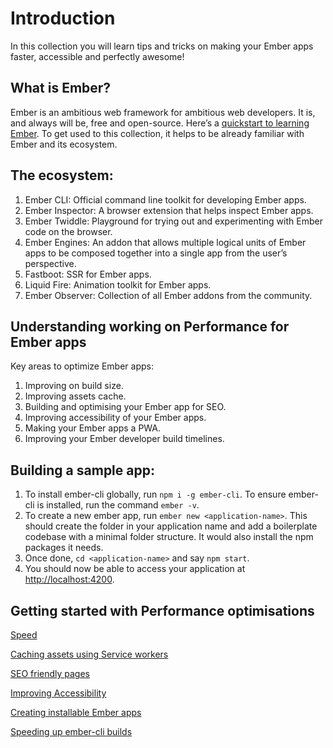 # Introduction

In this collection you will learn tips and tricks on making your Ember apps faster, accessible and perfectly awesome!

## What is Ember?

Ember is an ambitious web framework for ambitious web developers. It is, and always will be, free and open-source. Here’s a [quickstart to learning Ember](https://emberjs.com/learn). To get used to this collection, it helps to be already familiar with Ember and its ecosystem.

## The ecosystem:

1. Ember CLI: Official command line toolkit for developing Ember apps.
2. Ember Inspector: A browser extension that helps inspect Ember apps.
3. Ember Twiddle: Playground for trying out and experimenting with Ember code on the browser.
4. Ember Engines: An addon that allows multiple logical units of Ember apps to be composed together into a single app from the user’s perspective.
5. Fastboot: SSR for Ember apps.
6. Liquid Fire: Animation toolkit for Ember apps.
7. Ember Observer: Collection of all Ember addons from the community.

## Understanding working on Performance for Ember apps

Key areas to optimize Ember apps:

1. Improving on build size.
2. Improving assets cache.
3. Building and optimising your Ember app for SEO.
4. Improving accessibility of your Ember apps.
5. Making your Ember apps a PWA.
6. Improving your Ember developer build timelines.

## Building a sample app:

1. To install ember-cli globally, run `npm i -g ember-cli`. To ensure ember-cli is installed, run the command `ember -v`.
2. To create a new ember app, run `ember new <application-name>`. This should create the folder in your application name and add a boilerplate codebase with a minimal folder structure. It would also install the npm packages it needs.
3. Once done, `cd <application-name>` and say `npm start`.
4. You should now be able to access your application at [http://localhost:4200](http://localhost:4200/).

## Getting started with Performance optimisations

[Speed](Ember%20performance%20improvements/Speed.md)

[Caching assets using Service workers](Ember%20performance%20improvements/Caching%20assets%20using%20Service%20workers.md)

[SEO friendly pages](Ember%20performance%20improvements/SEO%20friendly%20pages.md)

[Improving Accessibility](Ember%20performance%20improvements/Improving%20Accessibility.md)

[Creating installable Ember apps](Ember%20performance%20improvements/Creating%20installable%20Ember%20apps.md)

[Speeding up ember-cli builds](Ember%20build%20improvements/Removing%20tests%20from%20dev%20build.md)
